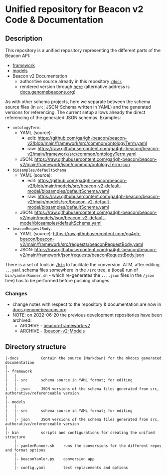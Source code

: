 # Unified repository for Beacon v2 Code & Documentation

## Description

This repository is a unified repository representing the different parts of the Beacon API:

* [framework](framework)
* [models](models)
* Beacon v2 Documentation
    - authoritive source already in this repository [`/docs`](docs)
    - rendered version through [here](https://beacon-project.io/beacon-v2/) (alternative address is [docs.genomebeacons.org](http://docs.genomebeacons.org))

As with other schema projects, here we separate between the schema source files (in `src`; JSON-Schema written in YAML) and the generated versions for referencing. The current setup allows already the direct referencing of the generated JSON schemas. Examples:

* `ontologyTerm`:
    - YAML (source): 
        * edit: <https://github.com/ga4gh-beacon/beacon-v2/blob/main/framework/src/common/ontologyTerm.yaml>
        * raw: <https://raw.githubusercontent.com/ga4gh-beacon/beacon-v2/main/framework/src/common/ontologyTerm.yaml>
    - JSON: <https://raw.githubusercontent.com/ga4gh-beacon/beacon-v2/main/framework/json/common/ontologyTerm.json>
* `biosamples/defaultSchema`
    - YAML (source): 
        * edit: <https://github.com/ga4gh-beacon/beacon-v2/blob/main/models/src/beacon-v2-default-model/biosamples/defaultSchema.yaml>
        * raw: <https://raw.githubusercontent.com/ga4gh-beacon/beacon-v2/main/models/src/beacon-v2-default-model/biosamples/defaultSchema.yaml>
    - JSON: <https://raw.githubusercontent.com/ga4gh-beacon/beacon-v2/main/models/json/beacon-v2-default-model/biosamples/defaultSchema.yaml>
* `beaconRequestBody`:
    - YAML (source): <https://raw.githubusercontent.com/ga4gh-beacon/beacon-v2/main/framework/src/requests/beaconRequestBody.yaml>
    - JSON: <https://raw.githubusercontent.com/ga4gh-beacon/beacon-v2/main/framework/json/requests/beaconRequestBody.json>

There is a set of tools in [`/bin`](./bin/) to facilitate the conversion. ATM, after editing `...yaml` schema files somewhere in the `/src` tree, a (local) run of `bin/yamlerRunner.sh` - which re-generates the `....json` files in the `/json` tree) has to be performed before pushing changes.

### Changes

* change notes with respect to the repository & documentation are now in [docs.genomebeacons.org](http://docs.genomebeacons.org/bugs-changes-log/)
* NOTE: on 2022-06-20 the previous development repositories have been archived:
    - ARCHIVE - [beacon-framework-v2](https://github.com/ga4gh-beacon/beacon-framework-v2)
    - ARCHIVE - [[beacon-v2-Models](https://github.com/ga4gh-beacon/beacon-v2-Models)


## Directory structure

```
|-docs          Contain the source (Markdown) for the mkdocs generated documentation
|
|- framework
|   |
|   |- src      schema source in YAML format; for editing
|   |
|   |- json     JSON versions of the schema files generated from src, authorative/referenceable version
|
|- models
|   |
|   |- src      schema source in YAML format; for editing
|   |
|   |- json     JSON versions of the schema files generated from src, authorative/referenceable version
|
|- bin          scripts and configurations for creating the unified structure
    |
    |- yamlerRunner.sh    runs the conversions for the different repos and format options
    |
    |- beaconYamler.py    conversion app
    |
    |- config.yaml        text replacements and options
```

